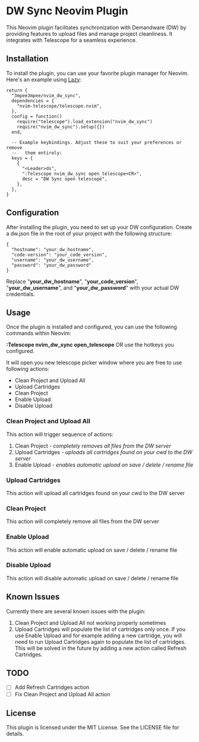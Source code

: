 # DW Sync Neovim Plugin

This Neovim plugin facilitates synchronization with Demandware (DW) by providing features to upload files and manage project cleanliness. It integrates with Telescope for a seamless experience.

## Installation

To install the plugin, you can use your favorite plugin manager for Neovim. Here's an example using [Lazy](https://arc.net/l/quote/qmznojcj):

```
return {
  "3mpee3mpee/nvim_dw_sync",
  dependencies = {
    "nvim-telescope/telescope.nvim",
  },
  config = function()
    require("telescope").load_extension("nvim_dw_sync")
    require("nvim_dw_sync").setup({})
  end,

  -- Example keybindings. Adjust these to suit your preferences or remove
  --   them entirely:
  keys = {
    {
      "<Leader>ds",
      ":Telescope nvim_dw_sync open_telescope<CR>",
      desc = "DW Sync open telescope",
    },
  },
}

```

## Configuration

After installing the plugin, you need to set up your DW configuration. Create a dw.json file in the root of your project with the following structure:

```
{
  "hostname": "your_dw_hostname",
  "code-version": "your_code_version",
  "username": "your_dw_username",
  "password": "your_dw_password"
}
```

Replace "**your_dw_hostname**", "**your_code_version**", "**your_dw_username**", and "**your_dw_password**" with your actual DW credentials.

## Usage

Once the plugin is installed and configured, you can use the following commands within Neovim:

**:Telescope nvim_dw_sync open_telescope** OR use the hotkeys you configured.

It will open you new telescope picker window where you are free to use following actions:

- Clean Project and Upload All
- Upload Cartridges
- Clean Project
- Enable Upload
- Disable Upload

### Clean Project and Upload All

This action will trigger sequence of actions:

1. Clean Project - _completely removes all files from the DW server_
2. Upload Cartridges - _uploads all cartridges found on your cwd to the DW server_
3. Enable Upload - _enables automatic upload on save / delete / rename file_

### Upload Cartridges

This action will upload all cartridges found on your cwd to the DW server

### Clean Project

This action will completely remove all files from the DW server

### Enable Upload

This action will enable automatic upload on save / delete / rename file

### Disable Upload

This action will disable automatic upload on save / delete / rename file

## Known Issues

Currently there are several known issues with the plugin:

1. Clean Project and Upload All not working properly sometimes
2. Upload Cartridges will populate the list of cartridges only once. If you use Enable Upload and for example adding a new cartridge, you will need to run Upload Cartridges again to populate the list of cartridges. This will be solved in the future by adding a new action called Refresh Cartridges.

## TODO

- [ ] Add Refresh Cartridges action
- [ ] Fix Clean Project and Upload All action

## License

This plugin is licensed under the MIT License. See the LICENSE file for details.
